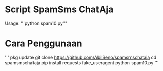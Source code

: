 # Script SpamSms ChatAja
Usage: 
'''python spam10.py'''
# Cara Penggunaan
'''
pkg update
git clone https://github.com/AbilSeno/spamsmschataja
cd spamsmschataja
pip install requests fake_useragent
python spam10.py 
'''


